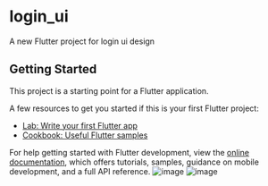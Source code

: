 # login_ui

A new Flutter project for login ui design

## Getting Started

This project is a starting point for a Flutter application.

A few resources to get you started if this is your first Flutter project:

- [Lab: Write your first Flutter app](https://docs.flutter.dev/get-started/codelab)
- [Cookbook: Useful Flutter samples](https://docs.flutter.dev/cookbook)

For help getting started with Flutter development, view the
[online documentation](https://docs.flutter.dev/), which offers tutorials,
samples, guidance on mobile development, and a full API reference.
![image](https://github.com/user-attachments/assets/794af85c-b3f3-4a37-8143-822f51cec7e1)
![image](https://github.com/user-attachments/assets/c88cb40d-4d66-451d-8ee8-379eb02538b3)


